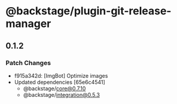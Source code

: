 # @backstage/plugin-git-release-manager

## 0.1.2

### Patch Changes

- f915a342d: [ImgBot] Optimize images
- Updated dependencies [65e6c4541]
  - @backstage/core@0.7.10
  - @backstage/integration@0.5.3
